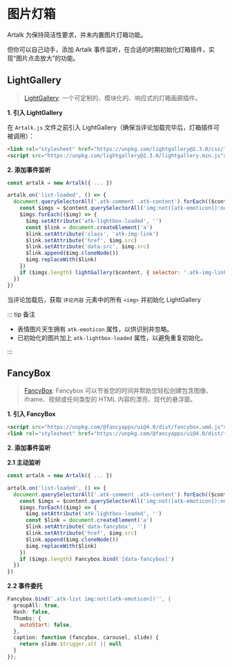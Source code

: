 # 图片灯箱

Artalk 为保持简洁性要求，并未内置图片灯箱功能。

但你可以自己动手，添加 Artalk 事件监听，在合适的时期初始化灯箱插件，实现“图片点击放大”的功能。

## LightGallery

> [LightGallery](https://github.com/sachinchoolur/lightGallery): 一个可定制的、模块化的、响应式的灯箱画廊插件。

**1. 引入 LightGallery**

在 `Artalk.js` 文件之前引入 LightGallery（确保当评论加载完毕后，灯箱插件可被调用）：

```html
<link rel="stylesheet" href="https://unpkg.com/lightgallery@2.3.0/css/lightgallery.css">
<script src="https://unpkg.com/lightgallery@2.3.0/lightgallery.min.js"></script>
```

**2. 添加事件监听**

```js
const artalk = new Artalk({ ... })

artalk.on('list-loaded', () => {
  document.querySelectorAll('.atk-comment .atk-content').forEach(($content) => {
    const $imgs = $content.querySelectorAll('img:not([atk-emoticon]):not([atk-lightbox-loaded])')
    $imgs.forEach(($img) => {
      $img.setAttribute('atk-lightbox-loaded', '')
      const $link = document.createElement('a')
      $link.setAttribute('class', 'atk-img-link')
      $link.setAttribute('href', $img.src)
      $link.setAttribute('data-src', $img.src)
      $link.append($img.cloneNode())
      $img.replaceWith($link)
    })
    if ($imgs.length) lightGallery($content, { selector: '.atk-img-link' })
  })
})
```

当评论加载后，获取 `评论内容` 元素中的所有 `<img>` 并初始化 LightGallery


::: tip 备注

- 表情图片天生拥有 `atk-emoticon` 属性，以供识别并忽略。
- 已初始化的图片加上 `atk-lightbox-loaded` 属性，以避免重复初始化。

:::

## FancyBox

> [FancyBox](https://fancyapps.com/docs/ui/fancybox/): Fancybox 可以节省您的时间并帮助您轻松创建包含图像、iframe、视频或任何类型的 HTML 内容的漂亮、现代的悬浮窗。


**1. 引入 FancyBox**

```html
<script src="https://unpkg.com/@fancyapps/ui@4.0/dist/fancybox.umd.js"></script>
<link rel="stylesheet" href="https://unpkg.com/@fancyapps/ui@4.0/dist/fancybox.css" />
```

**2. 添加事件监听**

**2.1 主动监听**

```js
const artalk = new Artalk({ ... })

artalk.on('list-loaded', () => {
  document.querySelectorAll('.atk-comment .atk-content').forEach(($content) => {
    const $imgs = $content.querySelectorAll('img:not([atk-emoticon]):not([atk-lightbox-loaded])')
    $imgs.forEach(($img) => {
      $img.setAttribute('atk-lightbox-loaded', '')
      const $link = document.createElement('a')
      $link.setAttribute('data-fancybox', '')
      $link.setAttribute('href', $img.src)
      $link.append($img.cloneNode())
      $img.replaceWith($link)
    })
    if ($imgs.length) Fancybox.bind('[data-fancybox]')
  })
})
```

**2.2 事件委托**

```js
Fancybox.bind('.atk-list img:not([atk-emoticon])'', {
  groupAll: true,
  Hash: false,
  Thumbs: {
    autoStart: false,
  },
  caption: function (fancybox, carousel, slide) {
    return slide.$trigger.alt || null
  }
});
```
